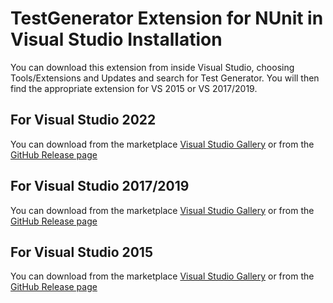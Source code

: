 # TestGenerator Extension for NUnit in Visual Studio Installation

You can download this extension from inside Visual Studio, choosing Tools/Extensions and Updates and search for Test Generator.  You will then find the appropriate extension for VS 2015 or VS 2017/2019.

## For Visual Studio 2022

You can download from the marketplace [Visual Studio Gallery](https://marketplace.visualstudio.com/items?itemName=NUnitDevelopers.TestGeneratorNUnitextension-18371) or from the [GitHub Release page](https://github.com/nunit/nunit-vs-testgenerator/releases)
## For Visual Studio 2017/2019

You can download from the marketplace [Visual Studio Gallery](https://marketplace.visualstudio.com/items?itemName=NUnitDevelopers.TestGeneratorNUnitextension-18371) or from the [GitHub Release page](https://github.com/nunit/nunit-vs-testgenerator/releases)

## For Visual Studio 2015

You can download from the marketplace [Visual Studio Gallery](https://visualstudiogallery.msdn.microsoft.com/bd30bf3f-4183-4b00-a245-1875316b8cd3) or from the [GitHub Release page](https://github.com/nunit/nunit-vs-testgenerator/releases)
